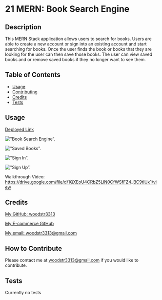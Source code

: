 # 21 MERN: Book Search Engine


## Description
  This MERN Stack application allows users to search for books. Users are able to create a new account or sign into an existing account and start searching for books. Once the user finds the book or books that they are looking for the user can then save those books. The user can view saved books and or remove saved books if they no longer want to see them. 

## Table of Contents 

- [Usage](#usage)
- [Contributing](#repo)
- [Credits](#credits)
- [Tests](#test)


## Usage
  [Deployed Link](https://book-search-engine-gatech.herokuapp.com/)

  !["Book Search Engine”.](../Book-Search-Engine/Assets/BookSearchEngine.png)

  !["Saved Books”.](/Assets/SavedBooks.png)

  !["Sign In”.](/Assets/SignIn.png)

  !["Sign Up”.](/Assets/SignUp.png)

  Walkthrough Video: https://drive.google.com/file/d/1QXEoU4CRbZ5LiN0CfWSfFZ4_BC9tlUx1/view
  

## Credits

[My GitHub: woodstr3313](https://github.com/woodstr3313)

[My E-commerce GitHub](https://github.com/woodstr3313/Book-Search-Engine)

[My email: woodstr3313@gmail.com](email:woodstr3313@gmail.com)

## How to Contribute
  Please contact me at woodstr3313@gmail.com if you would like to contribute.

## Tests
  Currently no tests

